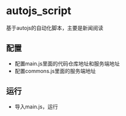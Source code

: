 # autojs_script
基于autojs的自动化脚本，主要是新闻阅读

## 配置
- 配置main.js里面的代码仓库地址和服务端地址
- 配置commons.js里面的服务端地址

## 运行
- 导入main.js，运行
